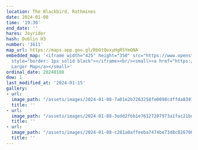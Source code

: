 ```yaml
---
location: The Blackbird, Rathmines
date: 2024-01-08
time: '19:30'
end_date: ''
hares: Joyrider
hash: Dublin H3
number: '1611'
map_url: https://maps.app.goo.gl/RbGtQoxyHgR5YmQNA
embedded_map: '<iframe width="425" height="350" src="https://www.openstreetmap.org/export/embed.html?bbox=-6.2664127349853525%2C53.32618747083288%2C-6.2635159492492685%2C53.327547523785256&amp;layer=mapnik"
  style="border: 1px solid black"></iframe><br/><small><a href="https://www.openstreetmap.org/#map=19/53.32687/-6.26496">View
  Larger Map</a></small>'
ordinal_date: 20240108
dow: 1
last_modified_at: '2024-01-15'
gallery:
- url:
  image_path: "/assets/images/2024-01-08-7a01e2b7263258fe0098cdffda8397cc.jpeg"
  title: ''
- url:
  image_path: "/assets/images/2024-01-08-3edd2fbb1e76127207973a1fac21be99.jpeg"
  title: ''
- url:
  image_path: "/assets/images/2024-01-08-c281a0affeeba7474be73d8c026700e3.jpeg"
  title: ''
---
```


